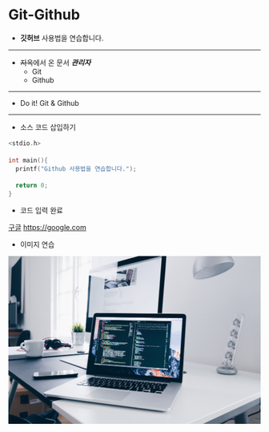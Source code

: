 # Git-Github
* **깃허브** 사용법을 연습합니다.
***
* ~~지옥~~에서 온 문서 ***관리자***
  * Git
  * Github
* * *
* Do it! Git & Github
- - -

* 소스 코드 삽입하기

```C
<stdio.h>

int main(){
  printf("Github 사용법을 연습합니다.");
  
  return 0;
}
```

* 코드 입력 완료

[구글](https://google.com, "검색 사이트")  <https://google.com>

* 이미지 연습

![코딩](./images/coding.jpg)
